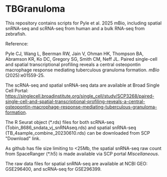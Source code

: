 # TBGranuloma
This repository contains scripts for Pyle et al. 2025 mBio, including spatial snRNA-seq and scRNA-seq from human and a bulk RNA-seq from zebrafish.

Reference:

Pyle CJ, Wang L, Beerman RW, Jain V, Ohman HK, Thompson BA, Abramson KR, Ko DC, Gregory SG, Smith CM, Neff JL. Paired single-cell and spatial transcriptional profiling reveals a central osteopontin macrophage response mediating tuberculous granuloma formation. _mBio_ (2025):e01559-25.

The scRNA-seq and spatial snRNA-seq data are available at Broad Single Cell Portal: https://singlecell.broadinstitute.org/single_cell/study/SCP3268/paired-single-cell-and-spatial-transcriptional-profiling-reveals-a-central-osteopontin-macrophage-response-mediating-tuberculous-granuloma-formation. 

The R Seurat object (*.rds) files for both scRNA-seq (Tobin_8686_sndata_vj_snRNAseq.rds) and spatial snRNA-seq (TB_4sample_combine_20230610.rds) can be downloaded from SCP "Download" link.

As github has file size limiting to <25Mb, the spatial snRNA-seq raw count from SpaceRanger (*.h5) is made available via SCP portal *Miscellaneous*.

The raw data files for spatial snRNA-seq are available at NCBI GEO: GSE296400, and scRNA-seq for GSE296399. 







